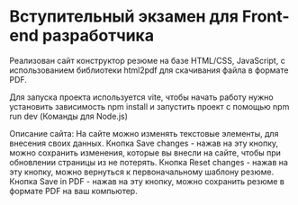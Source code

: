 # Вступительный экзамен для Front-end разработчика

Реализован сайт конструктор резюме на базе HTML/CSS, JavaScript, с использованием библиотеки html2pdf для скачивания файла в формате PDF.

Для запуска проекта используется vite, чтобы начать работу нужно установить зависимость npm install и запустить проект с помощью npm run dev (Команды для Node.js)

Описание сайта:
На сайте можно изменять текстовые элементы, для внесения своих данных.
Кнопка Save changes - нажав на эту кнопку, можно сохранить изменения, которые вы внесли на сайте, чтобы при обновлении страницы из не потерять.
Кнопка Reset changes - нажав на эту кнопку, можно вернуться к первоначальному шаблону резюме.
Кнопка Save in PDF - нажав на эту кнопку, можно сохранить резюме в формате PDF на ваш компьютер.
